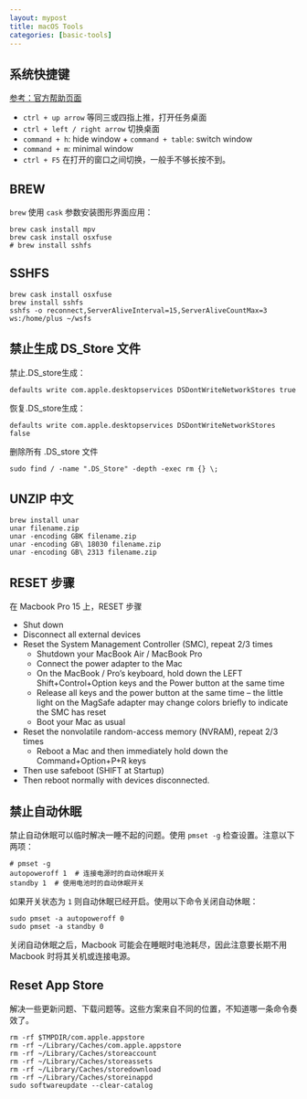```yaml
---
layout: mypost
title: macOS Tools
categories: [basic-tools]
---
```


## 系统快捷键

[参考：官方帮助页面](https://support.apple.com/zh-cn/HT201236)

- `ctrl + up arrow` 等同三或四指上推，打开任务桌面
- `ctrl + left / right arrow` 切换桌面​
- `command + h`: hide window + `command + table`: switch window
- `command + m`: minimal window
- `ctrl + F5` 在打开的窗口之间切换，一般手不够长按不到。

## BREW

`brew` 使用 `cask` 参数安装图形界面应用：

    brew cask install mpv
    brew cask install osxfuse
    # brew install sshfs

## SSHFS

    brew cask install osxfuse
    brew install sshfs
    sshfs -o reconnect,ServerAliveInterval=15,ServerAliveCountMax=3 ws:/home/plus ~/wsfs

## 禁止生成 DS_Store 文件

禁止.DS_store生成：

    defaults write com.apple.desktopservices DSDontWriteNetworkStores true

恢复.DS_store生成：

    defaults write com.apple.desktopservices DSDontWriteNetworkStores false

删除所有 .DS_store 文件

    sudo find / -name ".DS_Store" -depth -exec rm {} \;

## UNZIP 中文

    brew install unar
    unar filename.zip
    unar -encoding GBK filename.zip
    unar -encoding GB\ 18030 filename.zip
    unar -encoding GB\ 2313 filename.zip
    
## RESET 步骤

在 Macbook Pro 15 上，RESET 步骤

- Shut down
- Disconnect all external devices
- Reset the System Management Controller (SMC), repeat 2/3 times
    - Shutdown your MacBook Air / MacBook Pro
    - Connect the power adapter to the Mac
    - On the MacBook / Pro’s keyboard, hold down the LEFT Shift+Control+Option keys and the Power button at the same time
    - Release all keys and the power button at the same time – the little light on the MagSafe adapter may change colors briefly to indicate the SMC has reset
    - Boot your Mac as usual
- Reset the nonvolatile random-access memory (NVRAM), repeat 2/3 times
    - Reboot a Mac and then immediately hold down the Command+Option+P+R keys
- Then use safeboot (SHIFT at Startup)
- Then reboot normally with devices disconnected.

## 禁止自动休眠

禁止自动休眠可以临时解决一睡不起的问题。使用 `pmset -g` 检查设置。注意以下两项：

    # pmset -g
    autopoweroff 1  # 连接电源时的自动休眠开关
    standby 1  # 使用电池时的自动休眠开关

如果开关状态为 `1` 则自动休眠已经开启。使用以下命令关闭自动休眠：

    sudo pmset -a autopoweroff 0
    sudo pmset -a standby 0

关闭自动休眠之后，Macbook 可能会在睡眠时电池耗尽，因此注意要长期不用 Macbook 时将其关机或连接电源。

## Reset App Store

解决一些更新问题、下载问题等。这些方案来自不同的位置，不知道哪一条命令奏效了。

```
rm -rf $TMPDIR/com.apple.appstore
rm -rf ~/Library/Caches/com.apple.appstore
rm -rf ~/Library/Caches/storeaccount
rm -rf ~/Library/Caches/storeassets
rm -rf ~/Library/Caches/storedownload
rm -rf ~/Library/Caches/storeinappd
sudo softwareupdate --clear-catalog
```
